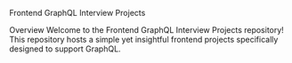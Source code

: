 Frontend GraphQL Interview Projects

Overview
Welcome to the Frontend GraphQL Interview Projects repository! This repository hosts a simple yet insightful frontend projects specifically designed to support GraphQL.